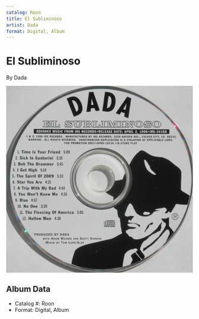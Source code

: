 ```yaml
---
catalog: Roon
title: El Subliminoso
artist: Dada
format: Digital, Album
---
```


# El Subliminoso

By Dada

![](../../assets/albumcovers/Dada-El_Subliminoso.png)

## Album Data

- Catalog #: Roon
- Format: Digital, Album

